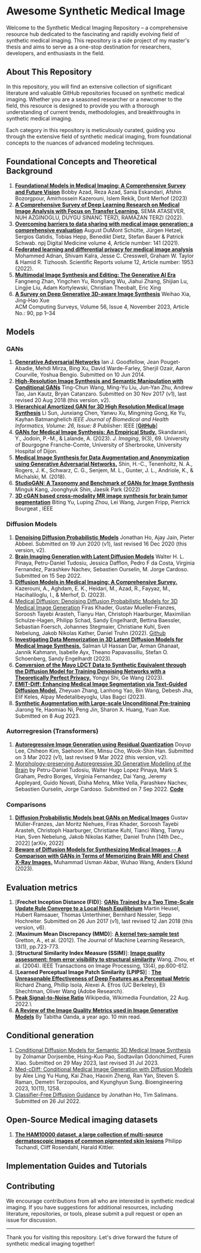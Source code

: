 # Awesome Synthetic Medical Image

Welcome to the Synthetic Medical Imaging Repository – a comprehensive resource hub dedicated to the fascinating and rapidly evolving field of synthetic medical imaging. This repository is a side project of my master's thesis and aims to serve as a one-stop destination for researchers, developers, and enthusiasts in the field.

## About This Repository

In this repository, you will find an extensive collection of significant literature and valuable GitHub repositories focused on synthetic medical imaging. Whether you are a seasoned researcher or a newcomer to the field, this resource is designed to provide you with a thorough understanding of current trends, methodologies, and breakthroughs in synthetic medical imaging.

Each category in this repository is meticulously curated, guiding you through the extensive field of synthetic medical imaging, from foundational concepts to the nuances of advanced modeling techniques.

## Foundational Concepts and Theoretical Background
1. [**Foundational Models in Medical Imaging: A Comprehensive Survey and Future Vision**](https://arxiv.org/abs/2310.18689)  Bobby Azad, Reza Azad, Sania Eskandari, Afshin Bozorgpour, Amirhossein Kazerouni, Islem Rekik, Dorit Merhof (2023)
2. [**A Comprehensive Survey of Deep Learning Research on Medical Image Analysis with Focus on Transfer Learning.**](https://www.sciencedirect.com/science/article/abs/pii/S0899707122002856) SEMA ATASEVER, NUH AZGINOGLU, DUYGU SINANC TERZI, RAMAZAN TERZI (2022).
3. [**Overcoming barriers to data sharing with medical image generation: a comprehensive evaluation**](https://www.nature.com/articles/s41746-021-00507-3) August DuMont Schütte, Jürgen Hetzel, Sergios Gatidis, Tobias Hepp, Benedikt Dietz, Stefan Bauer & Patrick Schwab. npj Digital Medicine volume 4, Article number: 141 (2021).
4. [**Federated learning and differential privacy for medical image analysis**](https://www.nature.com/articles/s41598-022-05539-7) Mohammed Adnan, Shivam Kalra, Jesse C. Cresswell, Graham W. Taylor & Hamid R. Tizhoosh. Scientific Reports volume 12, Article number: 1953 (2022).
5. [**Multimodal Image Synthesis and Editing: The Generative AI Era**](https://arxiv.org/abs/2112.13592) Fangneng Zhan, Yingchen Yu, Rongliang Wu, Jiahui Zhang, Shijian Lu, Lingjie Liu, Adam Kortylewski, Christian Theobalt, Eric Xing
6. [**A Survey on Deep Generative 3D-aware Image Synthesis**](https://doi.org/10.1145/3626193) Weihao Xia, Jing-Hao Xue  
ACM Computing Surveys, Volume 56, Issue 4, November 2023, Article No.: 90, pp 1–34  






## Models
### GANs
1. [**Generative Adversarial Networks**](https://arxiv.org/abs/1406.2661) Ian J. Goodfellow, Jean Pouget-Abadie, Mehdi Mirza, Bing Xu, David Warde-Farley, Sherjil Ozair, Aaron Courville, Yoshua Bengio. Submitted on 10 Jun 2014.
2. [**High-Resolution Image Synthesis and Semantic Manipulation with Conditional GANs**](https://arxiv.org/abs/1711.11585) Ting-Chun Wang, Ming-Yu Liu, Jun-Yan Zhu, Andrew Tao, Jan Kautz, Bryan Catanzaro. Submitted on 30 Nov 2017 (v1), last revised 20 Aug 2018 (this version, v2).
3. [**Hierarchical Amortized GAN for 3D High Resolution Medical Image Synthesis**](https://ieeexplore.ieee.org/abstract/document/9770375) Li Sun, Junxiang Chen, Yanwu Xu, Mingming Gong, Ke Yu, Kayhan Batmanghelich *IEEE Journal of Biomedical and Health Informatics, Volume: 26, Issue: 8*  Publisher: IEEE [[**GitHub**]](https://github.com/batmanlab/HA-GAN/tree/master)
4. [**GANs for Medical Image Synthesis: An Empirical Study.**](https://www.mdpi.com/2313-433X/9/3/69)
   Skandarani, Y., Jodoin, P.-M., & Lalande, A. (2023). *J. Imaging*, 9(3), 69. University of Bourgogne Franche-Comte, University of Sherbrooke, University Hospital of Dijon.
5. [**Medical Image Synthesis for Data Augmentation and Anonymization using Generative Adversarial Networks.**](https://arxiv.org/abs/1807.10225)
   Shin, H.-C., Tenenholtz, N. A., Rogers, J. K., Schwarz, C. G., Senjem, M. L., Gunter, J. L., Andriole, K., & Michalski, M. (2018).
6. [**StudioGAN: A Taxonomy and Benchmark of GANs for Image Synthesis**](https://arxiv.org/abs/2206.09479) Minguk Kang, Joonghyuk Shin, Jaesik Park (2022)
7. [**3D cGAN based cross-modality MR image synthesis for brain tumor segmentation**](https://ieeexplore.ieee.org/abstract/document/8363653) Biting Yu, Luping Zhou, Lei Wang, Jurgen Fripp, Pierrick Bourgeat , IEEE

### Diffusion Models
1. [**Denoising Diffusion Probabilistic Models**](https://arxiv.org/abs/2006.11239) Jonathan Ho, Ajay Jain, Pieter Abbeel. Submitted on 19 Jun 2020 (v1), last revised 16 Dec 2020 (this version, v2).
2. [**Brain Imaging Generation with Latent Diffusion Models**](https://arxiv.org/abs/2209.07162) Walter H. L. Pinaya, Petru-Daniel Tudosiu, Jessica Dafflon, Pedro F da Costa, Virginia Fernandez, Parashkev Nachev, Sebastien Ourselin, M. Jorge Cardoso. Submitted on 15 Sep 2022.
3. [**Diffusion Models in Medical Imaging: A Comprehensive Survey.**](https://www.sciencedirect.com/science/article/abs/pii/S1361841523001068) Kazerouni, A., Aghdam, E. K., Heidari, M., Azad, R., Fayyaz, M., Hacihaliloglu, I., & Merhof, D. (2023).
4. [Medical Diffusion: Denoising Diffusion Probabilistic Models for 3D Medical Image Generation](https://www.nature.com/articles/s41598-023-34341-2) Firas Khader, Gustav Mueller-Franzes, Soroosh Tayebi Arasteh, Tianyu Han, Christoph Haarburger, Maximilian Schulze-Hagen, Philipp Schad, Sandy Engelhardt, Bettina Baessler, Sebastian Foersch, Johannes Stegmaier, Christiane Kuhl, Sven Nebelung, Jakob Nikolas Kather, Daniel Truhn (2022). [Github](https://github.com/FirasGit/medicaldiffusion)
5. [**Investigating Data Memorization in 3D Latent Diffusion Models for Medical Image Synthesis.**](https://arxiv.org/abs/2307.01148) Salman Ul Hassan Dar, Arman Ghanaat, Jannik Kahmann, Isabelle Ayx, Theano Papavassiliu, Stefan O. Schoenberg, Sandy Engelhardt (2023).
6. [**Conversion of the Mayo LDCT Data to Synthetic Equivalent through the Diffusion Model for Training Denoising Networks with a Theoretically Perfect Privacy.**](https://arxiv.org/abs/2301.06604) Yongyi Shi, Ge Wang (2023).
7. [**EMIT-Diff: Enhancing Medical Image Segmentation via Text-Guided Diffusion Model.**](https://arxiv.org/abs/2310.12868) Zheyuan Zhang, Lanhong Yao, Bin Wang, Debesh Jha, Elif Keles, Alpay Medetalibeyoglu, Ulas Bagci (2023).
8. [**Synthetic Augmentation with Large-scale Unconditional Pre-training**](https://arxiv.org/abs/2308.04020) Jiarong Ye, Haomiao Ni, Peng Jin, Sharon X. Huang, Yuan Xue. Submitted on 8 Aug 2023.

### Autorregresion (Transformers)
1. [**Autoregressive Image Generation using Residual Quantization**](https://arxiv.org/abs/2203.01941) Doyup Lee, Chiheon Kim, Saehoon Kim, Minsu Cho, Wook-Shin Han. Submitted on 3 Mar 2022 (v1), last revised 9 Mar 2022 (this version, v2).
2. [Morphology-preserving Autoregressive 3D Generative Modelling of the Brain](https://arxiv.org/abs/2209.03177) by Petru-Daniel Tudosiu, Walter Hugo Lopez Pinaya, Mark S. Graham, Pedro Borges, Virginia Fernandez, Dai Yang, Jeremy Appleyard, Guido Novati, Disha Mehra, Mike Vella, Parashkev Nachev, Sebastien Ourselin, Jorge Cardoso. Submitted on 7 Sep 2022. [**Code**](https://github.com/AmigoLab/SynthAnatomy)

### Comparisons
1. [**Diffusion Probabilistic Models beat GANs on Medical Images**](https://arxiv.org/abs/2212.07501) Gustav Müller-Franzes, Jan Moritz Niehues, Firas Khader, Soroosh Tayebi Arasteh, Christoph Haarburger, Christiane Kuhl, Tianci Wang, Tianyu Han, Sven Nebelung, Jakob Nikolas Kather, Daniel Truhn [14th Dec., 2022] [arXiv, 2022]
2. [**Beware of Diffusion Models for Synthesizing Medical Images -- A Comparison with GANs in Terms of Memorizing Brain MRI and Chest X-Ray Images.**](https://arxiv.org/abs/2305.07644) Muhammad Usman Akbar, Wuhao Wang, Anders Eklund (2023).

## Evaluation metrics
1. [**Frechet Inception Distance (FID)**]: [**GANs Trained by a Two Time-Scale Update Rule Converge to a Local Nash Equilibrium**](https://arxiv.org/abs/1706.08500) Martin Heusel, Hubert Ramsauer, Thomas Unterthiner, Bernhard Nessler, Sepp Hochreiter. Submitted on 26 Jun 2017 (v1), last revised 12 Jan 2018 (this version, v6).
2. [**Maximum Mean Discrepancy (MMD)**]: [**A kernel two-sample test**](https://www.jmlr.org/papers/volume13/gretton12a/gretton12a.pdf) Gretton, A., et al. (2012). The Journal of Machine Learning Research, 13(1), pp.723-773.
3. [**Structural Similarity Index Measure (SSIM)**]: [**Image quality assessment: from error visibility to structural similarity**](https://ieeexplore.ieee.org/document/1284395) Wang, Zhou, et al. (2004). IEEE Transactions on Image Processing, 13(4), pp.600-612.
4. [**Learned Perceptual Image Patch Similarity (LPIPS)**] : [**The Unreasonable Effectiveness of Deep Features as a Perceptual Metric**](https://arxiv.org/pdf/1801.03924.pdf) Richard Zhang, Phillip Isola, Alexei A. Efros (UC Berkeley), Eli Shechtman, Oliver Wang (Adobe Research).
5. [**Peak Signal-to-Noise Ratio**](https://en.wikipedia.org/wiki/Peak_signal-to-noise_ratio) Wikipedia, Wikimedia Foundation, 22 Aug. 2022.\
6. [**A Review of the Image Quality Metrics used in Image Generative Models**](https://blog.paperspace.com/review-metrics-image-synthesis-models/) By Tabitha Oanda, a year ago. 10 min read.

## Conditional generation
1. [Conditional Diffusion Models for Semantic 3D Medical Image Synthesis](https://arxiv.org/abs/2305.18453) by Zolnamar Dorjsembe, Hsing-Kuo Pao, Sodtavilan Odonchimed, Furen Xiao. Submitted on 29 May 2023, last revised 31 Jul 2023.
2. [Med-cDiff: Conditional Medical Image Generation with Diffusion Models](https://doi.org/10.3390/bioengineering10111258) by Alex Ling Yu Hung, Kai Zhao, Haoxin Zheng, Ran Yan, Steven S. Raman, Demetri Terzopoulos, and Kyunghyun Sung. Bioengineering 2023, 10(11), 1258.
3. [Classifier-Free Diffusion Guidance](https://arxiv.org/abs/2207.12598) by Jonathan Ho, Tim Salimans. Submitted on 26 Jul 2022.

## Open-Source Medical imaging datasets
1. [**The HAM10000 dataset, a large collection of multi-source dermatoscopic images of common pigmented skin lesions**](https://arxiv.org/abs/1803.10417) Philipp Tschandl, Cliff Rosendahl, Harald Kittler.

## Implementation Guides and Tutorials

## Contributing

We encourage contributions from all who are interested in synthetic medical imaging. If you have suggestions for additional resources, including literature, repositories, or tools, please submit a pull request or open an issue for discussion.

---

Thank you for visiting this repository. Let's drive forward the future of synthetic medical imaging together!


